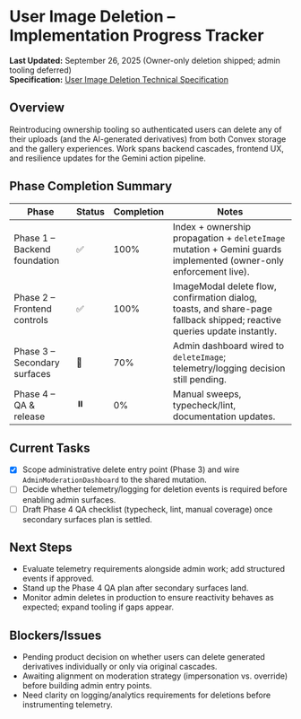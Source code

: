 # User Image Deletion – Implementation Progress Tracker

**Last Updated:** September 26, 2025 (Owner-only deletion shipped; admin tooling deferred)  
**Specification:** [User Image Deletion Technical Specification](./user-image-deletion-spec.md)

## Overview

Reintroducing ownership tooling so authenticated users can delete any of their uploads (and the AI-generated derivatives) from both Convex storage and the gallery experiences. Work spans backend cascades, frontend UX, and resilience updates for the Gemini action pipeline.

## Phase Completion Summary

| Phase                        | Status | Completion | Notes                                                                                            |
| ---------------------------- | ------ | ---------- | ------------------------------------------------------------------------------------------------ |
| Phase 1 – Backend foundation | ✅     | 100%       | Index + ownership propagation + `deleteImage` mutation + Gemini guards implemented (owner-only enforcement live). |
| Phase 2 – Frontend controls  | ✅     | 100%       | ImageModal delete flow, confirmation dialog, toasts, and share-page fallback shipped; reactive queries update instantly. |
| Phase 3 – Secondary surfaces | 🔄     | 70%        | Admin dashboard wired to `deleteImage`; telemetry/logging decision still pending.                |
| Phase 4 – QA & release       | ⏸️     | 0%         | Manual sweeps, typecheck/lint, documentation updates.                                            |

## Current Tasks

- [x] Scope administrative delete entry point (Phase 3) and wire `AdminModerationDashboard` to the shared mutation.
- [ ] Decide whether telemetry/logging for deletion events is required before enabling admin surfaces.
- [ ] Draft Phase 4 QA checklist (typecheck, lint, manual coverage) once secondary surfaces plan is settled.

## Next Steps

- Evaluate telemetry requirements alongside admin work; add structured events if approved.
- Stand up the Phase 4 QA plan after secondary surfaces land.
- Monitor admin deletes in production to ensure reactivity behaves as expected; expand tooling if gaps appear.

## Blockers/Issues

- Pending product decision on whether users can delete generated derivatives individually or only via original cascades.
- Awaiting alignment on moderation strategy (impersonation vs. override) before building admin entry points.
- Need clarity on logging/analytics requirements for deletions before instrumenting telemetry.
